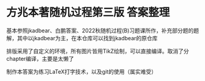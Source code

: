 # 方兆本著随机过程第三版 答案整理

基本参照jkadbear、白鹏答案、2022秋随机过程(B)习题课所作，补充部分题的题解，其中以jkadbear为主，在本仓库可以找到jkadbear的原仓库

排版采用了自定义的环境，所有图片皆用TikZ绘制，可以直接编译。取消了分chapter编译，主要是太懒了

制作本答案为练习LaTeX打字技术，以及git的使用（属实难受）

